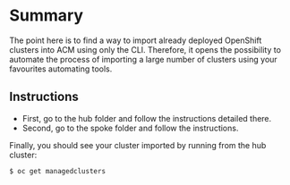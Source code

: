 # Summary

The point here is to find a way to import already deployed OpenShift clusters into ACM using only the CLI. Therefore, it opens the possibility to automate the process of importing a large number of clusters using your favourites automating tools.

## Instructions

* First, go to the hub folder and follow the instructions detailed there.
* Second, go to the spoke folder and follow the instructions.

Finally, you should see your cluster imported by running from the hub cluster:

```sh
$ oc get managedclusters
```

